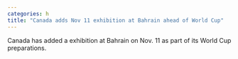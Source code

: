 ```yaml
---
categories: h
title: "Canada adds Nov 11 exhibition at Bahrain ahead of World Cup"
---
```

Canada has added a exhibition at Bahrain on Nov. 11 as part of its World Cup preparations.